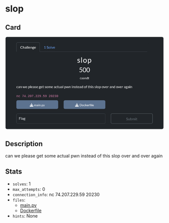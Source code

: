 # slop
Card
---
<center><img src="card.png" alt="card"/></center>

Description 
---
can we please get some actual pwn instead of this slop over and over again

Stats
---
- `solves`: 1
- `max_attempts`: 0
- `connection_info`: nc 74.207.229.59 20230
- `files`: 
	- [main.py](https://ctf.texsaw.org/files/75fd936060598c028a3c7c9900076078/main.py?token=eyJ1c2VyX2lkIjo5MTEsInRlYW1faWQiOjU0MiwiZmlsZV9pZCI6MjV9.Z_paig.VtGDI6GVoCuoc3553PSdVdJjB0k)
	- [Dockerfile](https://ctf.texsaw.org/files/25887380e3ed196bab2079a0cd994b61/Dockerfile?token=eyJ1c2VyX2lkIjo5MTEsInRlYW1faWQiOjU0MiwiZmlsZV9pZCI6NDd9.Z_paig.zrl6G_KLEiOqgPORBQDZCwkfsmw)
- `hints`: None
